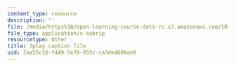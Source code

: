 ```yaml
---
content_type: resource
description: ''
file: /media/https%3A/open-learning-course-data-rc.s3.amazonaws.com/18-06sc-linear-algebra-fall-2011/2aa55c16f4495e78955cca3de4600ae0_nHlE7EgJFds.vtt
file_type: application/x-subrip
resourcetype: Other
title: 3play caption file
uid: 2aa55c16-f449-5e78-955c-ca3de4600ae0
---
```

